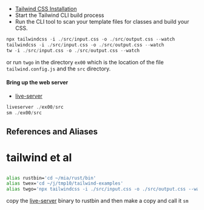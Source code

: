
- [Tailwind CSS Installation](https://tailwindcss.com/docs/installation)
- Start the Tailwind CLI build process
- Run the CLI tool to scan your template files for classes and build your CSS.

```rust
npx tailwindcss -i ./src/input.css -o ./src/output.css --watch
tailwindcss -i ./src/input.css -o ./src/output.css --watch
tw -i ./src/input.css -o ./src/output.css --watch
```

or run `twgo` in the directory `ex00` which is the location of the file `tailwind.config.js` and the `src` directory.

#### Bring up the web server

- [live-server](https://github.com/stormasm/live-server)

```rust
liveserver ./ex00/src
sm ./ex00/src
```

## References and Aliases

##
#   tailwind et al
##

```sh
alias rustbin='cd ~/mia/rust/bin'
alias twex='cd ~/j/tmp10/tailwind-examples'
alias twgo='npx tailwindcss -i ./src/input.css -o ./src/output.css --watch'
```

copy the [live-server](https://github.com/stormasm/live-server) binary to rustbin and then make a copy and call it `sm`
